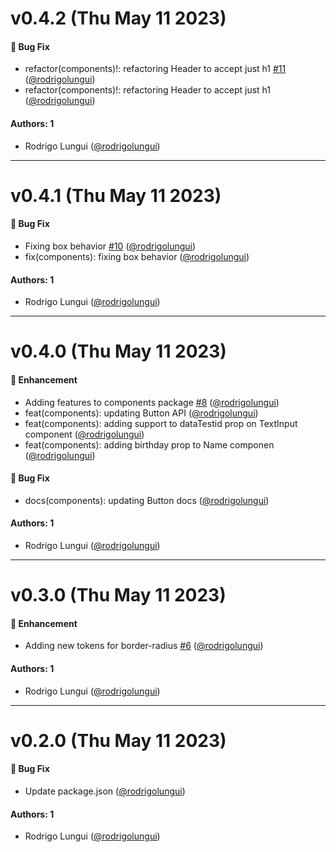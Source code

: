 # v0.4.2 (Thu May 11 2023)

#### 🐛 Bug Fix

- refactor(components)!: refactoring Header to accept just h1 [#11](https://github.com/rodrigolungui/poc-auto/pull/11) ([@rodrigolungui](https://github.com/rodrigolungui))
- refactor(components)!: refactoring Header to accept just h1 ([@rodrigolungui](https://github.com/rodrigolungui))

#### Authors: 1

- Rodrigo Lungui ([@rodrigolungui](https://github.com/rodrigolungui))

---

# v0.4.1 (Thu May 11 2023)

#### 🐛 Bug Fix

- Fixing box behavior [#10](https://github.com/rodrigolungui/poc-auto/pull/10) ([@rodrigolungui](https://github.com/rodrigolungui))
- fix(components): fixing box behavior ([@rodrigolungui](https://github.com/rodrigolungui))

#### Authors: 1

- Rodrigo Lungui ([@rodrigolungui](https://github.com/rodrigolungui))

---

# v0.4.0 (Thu May 11 2023)

#### 🚀 Enhancement

- Adding features to components package [#8](https://github.com/rodrigolungui/poc-auto/pull/8) ([@rodrigolungui](https://github.com/rodrigolungui))
- feat(components): updating Button API ([@rodrigolungui](https://github.com/rodrigolungui))
- feat(components): adding support to dataTestid prop on TextInput component ([@rodrigolungui](https://github.com/rodrigolungui))
- feat(components): adding birthday prop to Name componen ([@rodrigolungui](https://github.com/rodrigolungui))

#### 🐛 Bug Fix

- docs(components): updating Button docs ([@rodrigolungui](https://github.com/rodrigolungui))

#### Authors: 1

- Rodrigo Lungui ([@rodrigolungui](https://github.com/rodrigolungui))

---

# v0.3.0 (Thu May 11 2023)

#### 🚀 Enhancement

- Adding new tokens for border-radius [#6](https://github.com/rodrigolungui/poc-auto/pull/6) ([@rodrigolungui](https://github.com/rodrigolungui))

#### Authors: 1

- Rodrigo Lungui ([@rodrigolungui](https://github.com/rodrigolungui))

---

# v0.2.0 (Thu May 11 2023)

#### 🐛 Bug Fix

- Update package.json ([@rodrigolungui](https://github.com/rodrigolungui))

#### Authors: 1

- Rodrigo Lungui ([@rodrigolungui](https://github.com/rodrigolungui))
